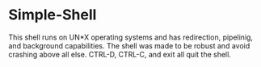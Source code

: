 Simple-Shell
============

This shell runs on UN*X operating systems and has redirection, pipelinig, and background capabilities.  The shell was made to be robust and avoid crashing above all else.  CTRL-D, CTRL-C, and exit all quit the shell.

